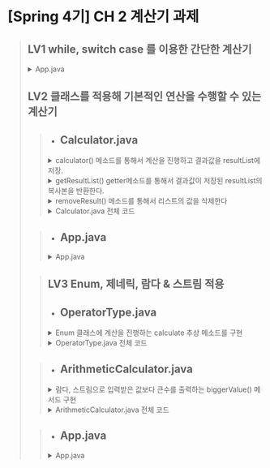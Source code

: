 # [Spring 4기] CH 2 계산기 과제

> ## LV1 while, switch case 를 이용한 간단한 계산기
> <details>
> <summary>App.java</summary>
>
> ![LV1_App](https://github.com/user-attachments/assets/42e1bbb4-bd89-4f47-b38f-60fa1e2925a1)
> </details>
>
> ## LV2 클래스를 적용해 기본적인 연산을 수행할 수 있는 계산기
>>  + ## **Calculator.java**<br>
>>   <details>
>>   <summary>calculator() 메소드를 통해서 계산을 진행하고 결과값을 resultList에 저장.<br></summary>
>>
>>   ![LV2_calculator()](https://github.com/user-attachments/assets/603e7204-bba8-46ee-93a1-128462526caf)
>>  </details>
>>  <details>
>>   <summary>getResultList() getter메소드를 통해서 결과값이 저장된 resultList의 복사본을 반환한다.<br></summary>
>>
>>  ![LV2_gerResultList()](https://github.com/user-attachments/assets/7d913310-3dbd-432b-8b56-0b7bbd7191ac)
>>   </details>
>>   <details>
>>  <summary>removeResult() 메소드를 통해서 리스트의 값을 삭제한다</summary>
>>
>>  ![LV2_removeResult()](https://github.com/user-attachments/assets/cbf279ba-6882-4869-bc96-3e377152c08b)
>> </details>
>>
>>   <details>
>>   <summary>Calculator.java 전체 코드</summary>
>>
>>   ![LV2_Calculator](https://github.com/user-attachments/assets/d29305ad-7592-463e-ab9c-d0c1f03fe25c)
>>   </details>
>
>> + ## **App.java**<br>
>>  <details>
>>  <summary>App.java</summary>
>>
>>  ![LV2_App](https://github.com/user-attachments/assets/7bca3e16-5888-44ed-ba00-3aa3674fc968)
>>  </details>
>
>> ## LV3 Enum, 제네릭, 람다 & 스트림 적용
>> + ## **OperatorType.java**<br>
>><details>
>> <summary>Enum 클래스에 계산을 진행하는 calculate 추상 메소드를 구현</summary>
>>
>>![LV3_abstract_calculate()](https://github.com/user-attachments/assets/8f529efc-fcfb-4436-a7bc-4791bc575f3b)
>>![LV3_Override_example](https://github.com/user-attachments/assets/1075fed4-f4ab-48ed-9778-3b483ef22171)
>></details>
>>  <details>
>>  <summary>OperatorType.java 전체 코드</summary>
>>
>>  ![LV3_OperatorType](https://github.com/user-attachments/assets/dc5bfa95-47f0-4a1e-a815-2111cb8993e4)
>>  </details>
>
>> + ## **ArithmeticCalculator.java**<br>
>><details>
>> <summary>람다, 스트림으로 입력받은 값보다 큰수를 출력하는 biggerValue() 메서드 구현</summary>
>>
>>![LV3_LambdaAndStream_biggerValue()](https://github.com/user-attachments/assets/44a38a56-ca02-4ba8-8ae0-02685a2bb0db)
>></details>
>>  <details>
>>  <summary>ArithmeticCalculator.java 전체 코드</summary>
>>
>>  ![LV3_ArithmeticCalculator](https://github.com/user-attachments/assets/1769aea1-aee0-4a02-9ea6-265f2d6b264a)
>>  </details>
>
>> + ## **App.java**<br>
>><details>
>><summary>App.java</summary>
>>
>>![LV3_Apppng](https://github.com/user-attachments/assets/469d885f-8607-4e4c-8ac5-f99bf9daaff0)
>></details>
